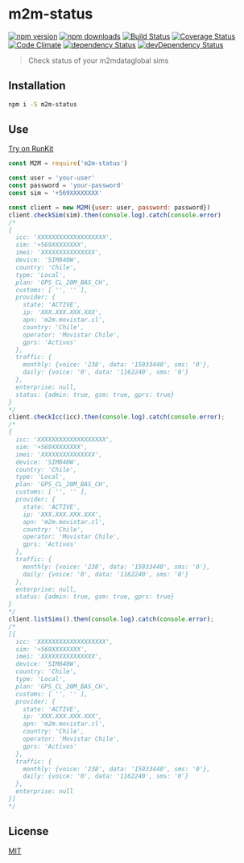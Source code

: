 # m2m-status

[![npm version](https://img.shields.io/npm/v/m2m-status.svg?style=flat-square)](https://www.npmjs.com/package/m2m-status)
[![npm downloads](https://img.shields.io/npm/dm/m2m-status.svg?style=flat-square)](https://www.npmjs.com/package/m2m-status)
[![Build Status](https://img.shields.io/travis/lgaticaq/m2m-status.svg?style=flat-square)](https://travis-ci.org/lgaticaq/m2m-status)
[![Coverage Status](https://img.shields.io/coveralls/lgaticaq/m2m-status/master.svg?style=flat-square)](https://coveralls.io/github/lgaticaq/m2m-status?branch=master)
[![Code Climate](https://img.shields.io/codeclimate/github/lgaticaq/m2m-status.svg?style=flat-square)](https://codeclimate.com/github/lgaticaq/m2m-status)
[![dependency Status](https://img.shields.io/david/lgaticaq/m2m-status.svg?style=flat-square)](https://david-dm.org/lgaticaq/m2m-status#info=dependencies)
[![devDependency Status](https://img.shields.io/david/dev/lgaticaq/m2m-status.svg?style=flat-square)](https://david-dm.org/lgaticaq/m2m-status#info=devDependencies)

> Check status of your m2mdataglobal sims

## Installation

```bash
npm i -S m2m-status
```

## Use

[Try on RunKit](https://npm.runkit.com/m2m-status)
```js
const M2M = require('m2m-status')

const user = 'your-user'
const password = 'your-password'
const sim = '+569XXXXXXXX'

const client = new M2M({user: user, password: password})
client.checkSim(sim).then(console.log).catch(console.error)
/*
{
  icc: 'XXXXXXXXXXXXXXXXXXX',
  sim: '+569XXXXXXXX',
  imei: 'XXXXXXXXXXXXXXX',
  device: 'SIM840W',
  country: 'Chile',
  type: 'Local',
  plan: 'GPS_CL_20M_BAS_CH',
  customs: [ '', '' ],
  provider: {
    state: 'ACTIVE',
    ip: 'XXX.XXX.XXX.XXX',
    apn: 'm2m.movistar.cl',
    country: 'Chile',
    operator: 'Movistar Chile',
    gprs: 'Activos'
  },
  traffic: {
    monthly: {voice: '238', data: '15933440', sms: '0'},
    daily: {voice: '0', data: '1162240', sms: '0'}
  },
  enterprise: null,
  status: {admin: true, gsm: true, gprs: true}
}
*/
client.checkIcc(icc).then(console.log).catch(console.error);
/*
{
  icc: 'XXXXXXXXXXXXXXXXXXX',
  sim: '+569XXXXXXXX',
  imei: 'XXXXXXXXXXXXXXX',
  device: 'SIM840W',
  country: 'Chile',
  type: 'Local',
  plan: 'GPS_CL_20M_BAS_CH',
  customs: [ '', '' ],
  provider: {
    state: 'ACTIVE',
    ip: 'XXX.XXX.XXX.XXX',
    apn: 'm2m.movistar.cl',
    country: 'Chile',
    operator: 'Movistar Chile',
    gprs: 'Activos'
  },
  traffic: {
    monthly: {voice: '238', data: '15933440', sms: '0'},
    daily: {voice: '0', data: '1162240', sms: '0'}
  },
  enterprise: null,
  status: {admin: true, gsm: true, gprs: true}
}
*/
client.listSims().then(console.log).catch(console.error);
/*
[{
  icc: 'XXXXXXXXXXXXXXXXXXX',
  sim: '+569XXXXXXXX',
  imei: 'XXXXXXXXXXXXXXX',
  device: 'SIM840W',
  country: 'Chile',
  type: 'Local',
  plan: 'GPS_CL_20M_BAS_CH',
  customs: [ '', '' ],
  provider: {
    state: 'ACTIVE',
    ip: 'XXX.XXX.XXX.XXX',
    apn: 'm2m.movistar.cl',
    country: 'Chile',
    operator: 'Movistar Chile',
    gprs: 'Activos'
  },
  traffic: {
    monthly: {voice: '238', data: '15933440', sms: '0'},
    daily: {voice: '0', data: '1162240', sms: '0'}
  },
  enterprise: null
}]
*/
```

## License

[MIT](https://tldrlegal.com/license/mit-license)
